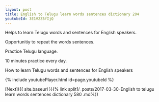 ```yaml
---
layout: post
title: English to Telugu learn words sentences dictionary 204 
youtubeId: 3E1V2Z5fIjQ
---
```

 
 
Helps to learn Telugu words and sentences for English speakers.

Opportunitiy to repeat the words sentences. 

Practice Telugu language. 
 
10 minutes practice every day. 
 
How to learn Telugu words and sentences for English speakers 
 
{% include youtubePlayer.html id=page.youtubeId %}
 
 
[Next]({{ site.baseurl }}{% link  split1/_posts/2017-03-30-English to telugu learn words sentences dictionary 580 .md%})
 
